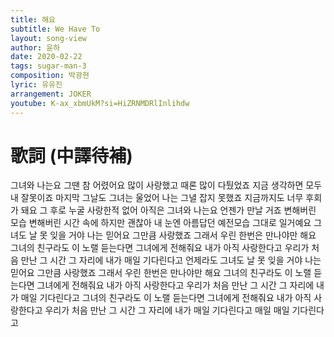 ```yaml
---
title: 해요
subtitle: We Have To
layout: song-view
author: 윤하
date: 2020-02-22
tags: sugar-man-3
composition: 박광현
lyric: 유유진
arrangement: JOKER
youtube: K-ax_xbmUkM?si=HiZRNMDRlInlihdw
---
```


# 歌詞 (中譯待補)

그녀와 나는요 그땐 참 어렸어요
많이 사랑했고 때론 많이 다퉜었죠
지금 생각하면 모두 내 잘못이죠
마지막 그날도 그녀는 울었어
나는 그녈 잡지 못했죠
지금까지도 너무 후회가 돼요
그 후로 누굴 사랑한적 없어
아직은
그녀와 나는요 언젠가 만날 거죠
변해버린 모습 변해버린 시간 속에
하지만 괜찮아 내 눈엔 아름답던
예전모습 그대로 일거예요
그녀도 날 못 잊을 거야 나는 믿어요
그만큼 사랑했죠
그래서 우린 한번은 만나야만 해요
그녀의 친구라도 이 노랠 듣는다면
그녀에게 전해줘요
내가 아직 사랑한다고
우리가 처음 만난 그 시간 그 자리에
내가 매일 기다린다고
언제라도
그녀도 날 못 잊을 거야 나는 믿어요
그만큼 사랑했죠
그래서 우린 한번은 만나야만 해요
그녀의 친구라도 이 노랠 듣는다면
그녀에게 전해줘요
내가 아직 사랑한다고
우리가 처음 만난 그 시간 그 자리에
내가 매일 기다린다고
그녀의 친구라도 이 노랠 듣는다면
그녀에게 전해줘요
내가 아직 사랑한다고
우리가 처음 만난 그 시간 그 자리에
내가 매일 기다린다고
매일 매일 기다린다고
